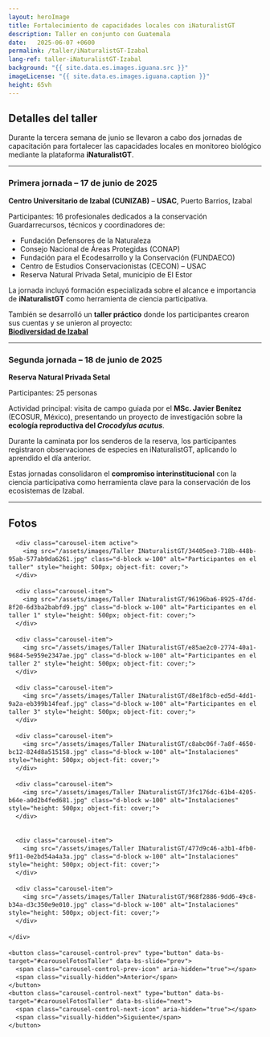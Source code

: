 ```yaml
---
layout: heroImage
title: Fortalecimiento de capacidades locales con iNaturalistGT 
description: Taller en conjunto con Guatemala
date:   2025-06-07 +0600
permalink: /taller/iNaturalistGT-Izabal
lang-ref: taller-iNaturalistGT-Izabal
background: "{{ site.data.es.images.iguana.src }}"
imageLicense: "{{ site.data.es.images.iguana.caption }}"
height: 65vh
---
```


<!-- Bootstrap CSS -->
<link href="https://cdn.jsdelivr.net/npm/bootstrap@5.3.3/dist/css/bootstrap.min.css" rel="stylesheet">
<!-- Bootstrap JS (al final del body o en el layout) -->
<script src="https://cdn.jsdelivr.net/npm/bootstrap@5.3.3/dist/js/bootstrap.bundle.min.js"></script>


## Detalles del taller

Durante la tercera semana de junio se llevaron a cabo dos jornadas de capacitación para fortalecer las capacidades locales en monitoreo biológico mediante la plataforma **iNaturalistGT**.

---

###  Primera jornada – 17 de junio de 2025

 **Centro Universitario de Izabal (CUNIZAB)** – **USAC**, Puerto Barrios, Izabal

 Participantes: 16 profesionales dedicados a la conservación  
 Guardarrecursos, técnicos y coordinadores de:

- Fundación Defensores de la Naturaleza  
- Consejo Nacional de Áreas Protegidas (CONAP)  
- Fundación para el Ecodesarrollo y la Conservación (FUNDAECO)  
- Centro de Estudios Conservacionistas (CECON) – USAC  
- Reserva Natural Privada Setal, municipio de El Estor

 La jornada incluyó formación especializada sobre el alcance e importancia de **iNaturalistGT** como herramienta de ciencia participativa.

  También se desarrolló un **taller práctico** donde los participantes crearon sus cuentas y se unieron al proyecto:  
 [**Biodiversidad de Izabal**](https://guatemala.inaturalist.org/projects/biodiversidad-de-izabal)

---

###  Segunda jornada – 18 de junio de 2025

 **Reserva Natural Privada Setal**

 Participantes: 25 personas

Actividad principal: visita de campo guiada por el **MSc. Javier Benítez** (ECOSUR, México), presentando un proyecto de investigación sobre la **ecología reproductiva del *Crocodylus acutus***.

 Durante la caminata por los senderos de la reserva, los participantes registraron observaciones de especies en iNaturalistGT, aplicando lo aprendido el día anterior.

Estas jornadas consolidaron el **compromiso interinstitucional** con la ciencia participativa como herramienta clave para la conservación de los ecosistemas de Izabal.

---
## Fotos

<div class="container my-4" style="max-width: 800px;">
  <div id="carouselFotosTaller" class="carousel slide" data-bs-ride="carousel">
    <div class="carousel-inner">

      <div class="carousel-item active">
        <img src="/assets/images/Taller INaturalistGT/34405ee3-718b-448b-95ab-577ab9da6261.jpg" class="d-block w-100" alt="Participantes en el taller" style="height: 500px; object-fit: cover;">
      </div>

      <div class="carousel-item">
        <img src="/assets/images/Taller INaturalistGT/96196ba6-8925-47dd-8f20-6d3ba2babfd9.jpg" class="d-block w-100" alt="Participantes en el taller 1" style="height: 500px; object-fit: cover;">
      </div>

      <div class="carousel-item">
        <img src="/assets/images/Taller INaturalistGT/e85ae2c0-2774-40a1-9684-5e959e2347ae.jpg" class="d-block w-100" alt="Participantes en el taller 2" style="height: 500px; object-fit: cover;">
      </div>

      <div class="carousel-item">
        <img src="/assets/images/Taller INaturalistGT/d8e1f8cb-ed5d-4dd1-9a2a-eb399b14feaf.jpg" class="d-block w-100" alt="Participantes en el taller 3" style="height: 500px; object-fit: cover;">
      </div>

      <div class="carousel-item">
        <img src="/assets/images/Taller INaturalistGT/c8abc06f-7a8f-4650-bc12-824d8a515158.jpg" class="d-block w-100" alt="Instalaciones" style="height: 500px; object-fit: cover;">
      </div>

      <div class="carousel-item">
        <img src="/assets/images/Taller INaturalistGT/3fc176dc-61b4-4205-b64e-a0d2b4fed681.jpg" class="d-block w-100" alt="Instalaciones" style="height: 500px; object-fit: cover;">
      </div>

    
      <div class="carousel-item">
        <img src="/assets/images/Taller INaturalistGT/477d9c46-a3b1-4fb0-9f11-0e2bd54a4a3a.jpg" class="d-block w-100" alt="Instalaciones" style="height: 500px; object-fit: cover;">
      </div>

      <div class="carousel-item">
        <img src="/assets/images/Taller INaturalistGT/968f2886-9dd6-49c8-b34a-d3c350e9e010.jpg" class="d-block w-100" alt="Instalaciones" style="height: 500px; object-fit: cover;">
      </div>

    </div>

    <button class="carousel-control-prev" type="button" data-bs-target="#carouselFotosTaller" data-bs-slide="prev">
      <span class="carousel-control-prev-icon" aria-hidden="true"></span>
      <span class="visually-hidden">Anterior</span>
    </button>
    <button class="carousel-control-next" type="button" data-bs-target="#carouselFotosTaller" data-bs-slide="next">
      <span class="carousel-control-next-icon" aria-hidden="true"></span>
      <span class="visually-hidden">Siguiente</span>
    </button>
  </div>
</div>
